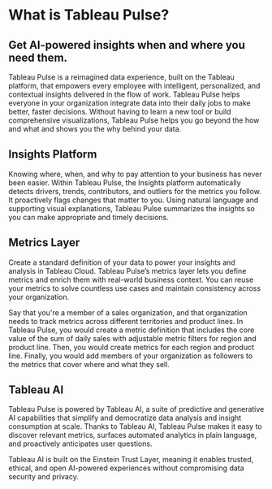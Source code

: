 # What is Tableau Pulse?

## Get AI-powered insights when and where you need them.
Tableau Pulse is a reimagined data experience, built on the Tableau platform, that empowers every employee with intelligent, personalized, and contextual insights delivered in the flow of work. Tableau Pulse helps everyone in your organization integrate data into their daily jobs to make better, faster decisions. Without having to learn a new tool or build comprehensive visualizations, Tableau Pulse helps you go beyond the how and what and shows you the why behind your data.

## Insights Platform
Knowing where, when, and why to pay attention to your business has never been easier. Within Tableau Pulse, the Insights platform automatically detects drivers, trends, contributors, and outliers for the metrics you follow. It proactively flags changes that matter to you. Using natural language and supporting visual explanations, Tableau Pulse summarizes the insights so you can make appropriate and timely decisions.

## Metrics Layer
Create a standard definition of your data to power your insights and analysis in Tableau Cloud. Tableau Pulse’s metrics layer lets you define metrics and enrich them with real-world business context. You can reuse your metrics to solve countless use cases and maintain consistency across your organization.

Say that you're a member of a sales organization, and that organization needs to track metrics
across different territories and product lines. In Tableau Pulse, you would create a metric
definition that includes the core value of the sum of daily sales with adjustable metric
filters for region and product line. Then, you would create metrics for each region and product line.
Finally, you would add members of your organization as followers to the metrics that cover where
and what they sell.

## Tableau AI
Tableau Pulse is powered by Tableau AI, a suite of predictive and generative AI capabilities that simplify and democratize data analysis and insight consumption at scale. Thanks to Tableau AI, Tableau Pulse makes it easy to discover relevant metrics, surfaces automated analytics in plain language, and proactively anticipates user questions.

Tableau AI is built on the Einstein Trust Layer, meaning it enables trusted, ethical, and open AI-powered experiences without compromising data security and privacy.
